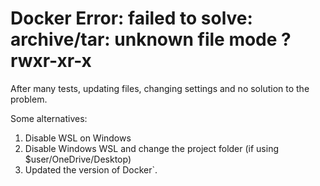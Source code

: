 # Docker Error: failed to solve: archive/tar: unknown file mode ?rwxr-xr-x

After many tests, updating files, changing settings and no solution to the problem.

Some alternatives:

1. Disable WSL on Windows
2. Disable Windows WSL and change the project folder (if using $user/OneDrive/Desktop)
3. Updated the version of Docker`.
